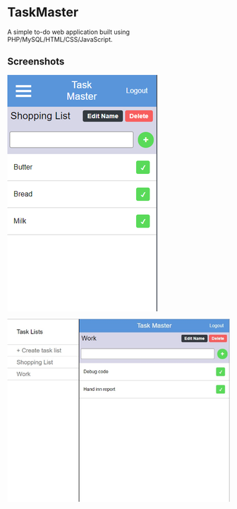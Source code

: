 # TaskMaster
A simple to-do web application built using PHP/MySQL/HTML/CSS/JavaScript.

## Screenshots
![Mobile](assets/screenshots/mobile.png) 

![Desktop](assets/screenshots/desktop.jpg)